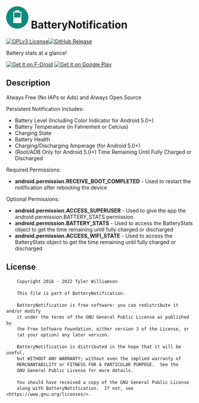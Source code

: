 <img src="./fastlane/metadata/android/en-US/images/icon.png" alt="icon" height="60"> BatteryNotification
=================
[![GPLv3 License](https://img.shields.io/badge/License-GPL%20v3-yellow.svg)](https://opensource.org/licenses/)[![GitHub Release](https://img.shields.io/github/release/TylerWilliamson/BatteryNotification.svg?style=flat)]()

Battery stats at a glance!

[<img src="https://fdroid.gitlab.io/artwork/badge/get-it-on.png"
     alt="Get it on F-Droid"
     height="80">](https://f-droid.org/packages/com.ominous.batterynotification/)
[<img src="https://play.google.com/intl/en_us/badges/images/generic/en-play-badge.png"
     alt="Get it on Google Play"
     height="80">](https://play.google.com/store/apps/details?id=com.ominous.batterynotification)

Description
---

Always Free (No IAPs or Ads) and Always Open Source

Persistent Notification Includes:
* Battery Level (Including Color Indicator for Android 5.0+)
* Battery Temperature (in Fahrenheit or Celcius)
* Charging State
* Battery Health
* Charging/Discharging Amperage (for Android 5.0+)
* (Root/ADB Only for Android 5.0+) Time Remaining Until Fully Charged or Discharged

Required Permissions:
* **android.permission.RECEIVE_BOOT_COMPLETED** - Used to restart the notification after rebooting the device

Optional Permissions:
* **android.permission.ACCESS_SUPERUSER** - Used to give the app the android.permission.BATTERY_STATS permission
* **android.permission.BATTERY_STATS** - Used to access the BatteryStats object to get the time remaining until fully charged or discharged
* **android.permission.ACCESS_WIFI_STATE** - Used to access the BatteryStats object to get the time remaining until fully charged or discharged


License
---
```
    Copyright 2016 - 2022 Tyler Williamson

    This file is part of BatteryNotification.

    BatteryNotification is free software: you can redistribute it and/or modify
    it under the terms of the GNU General Public License as published by
    the Free Software Foundation, either version 3 of the License, or
    (at your option) any later version.

    BatteryNotification is distributed in the hope that it will be useful,
    but WITHOUT ANY WARRANTY; without even the implied warranty of
    MERCHANTABILITY or FITNESS FOR A PARTICULAR PURPOSE.  See the
    GNU General Public License for more details.

    You should have received a copy of the GNU General Public License
    along with BatteryNotification.  If not, see <https://www.gnu.org/licenses/>.
```
